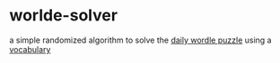 # worlde-solver
a simple randomized algorithm to solve the [daily wordle puzzle](https://www.powerlanguage.co.uk/wordle/) using a [vocabulary](https://eslforums.com/5-letter-words/)
